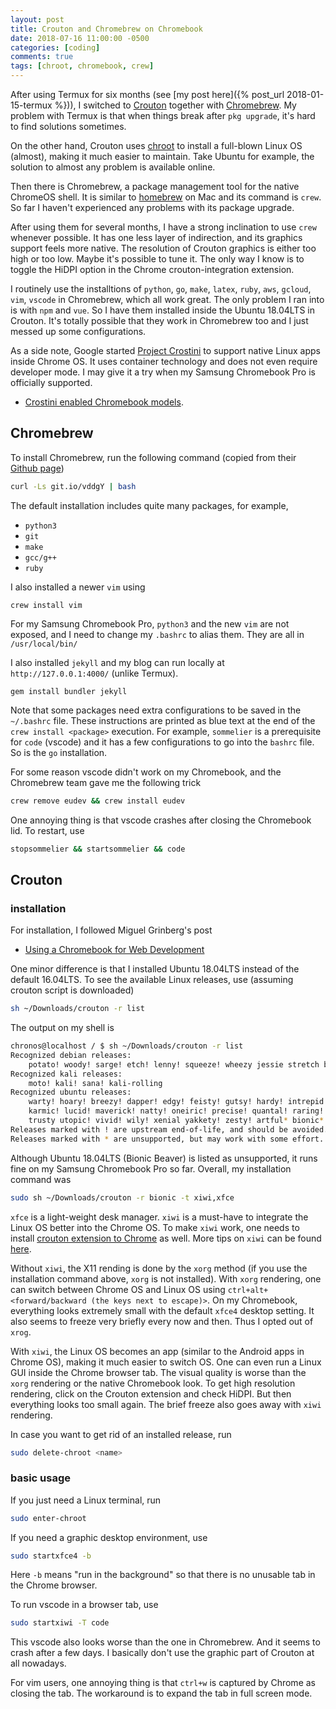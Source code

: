 ```yaml
---
layout: post
title: Crouton and Chromebrew on Chromebook
date: 2018-07-16 11:00:00 -0500
categories: [coding]
comments: true
tags: [chroot, chromebook, crew]
---
```


After using Termux for six months (see [my post here]({% post_url 2018-01-15-termux %})),
I switched to [Crouton](https://github.com/dnschneid/crouton) together with
[Chromebrew](https://github.com/skycocker/chromebrew).
My problem with Termux is that when things break after
`pkg upgrade`, it's hard to find solutions sometimes.

On the other hand, Crouton uses [chroot](https://en.wikipedia.org/wiki/Chroot)
to install a full-blown Linux OS (almost), making it much easier to maintain.
Take Ubuntu for example, the solution to almost any problem is available online.

Then there is Chromebrew, a package management tool for the native ChromeOS shell.
It is similar to [homebrew](https://brew.sh/) on Mac and its command is `crew`.
So far I haven't experienced any problems with its package upgrade.

After using them for several months, I have a strong inclination to use `crew`
whenever possible.
It has one less layer of indirection, and its graphics support feels more native.
The resolution of Crouton graphics is either too high or too low.
Maybe it's possible to tune it. The only way I know is to toggle the HiDPI option
in the Chrome crouton-integration extension.

I routinely use the installtions of `python`, `go`, `make`, `latex`, `ruby`,
`aws`, `gcloud`, `vim`, `vscode` in Chromebrew, which all work great.
The only problem I ran into is with `npm` and `vue`. So I have them installed
inside the Ubuntu 18.04LTS in Crouton.
It's totally possible that they work in Chromebrew too and I just messed up
some configurations.

As a side note, Google started
[Project Crostini](https://chromium.googlesource.com/chromiumos/docs/+/master/containers_and_vms.md)
to support native Linux apps inside Chrome OS.
It uses container technology and does not even require developer mode.
I may give it a try when my Samsung Chromebook Pro is officially supported.

- [Crostini enabled Chromebook models](https://www.reddit.com/r/Crostini/wiki/getstarted/crostini-enabled-devices).

## Chromebrew

To install Chromebrew, run the following command (copied from their
[Github page](https://github.com/skycocker/chromebrew#installation))

```bash
curl -Ls git.io/vddgY | bash
```

The default installation includes quite many packages, for example,

- `python3`
- `git`
- `make`
- `gcc/g++`
- `ruby`

I also installed a newer `vim` using

```shell
crew install vim
```

For my Samsung Chromebook Pro, `python3` and the new `vim` are not exposed, and
I need to change my `.bashrc` to alias them.
They are all in `/usr/local/bin/`

I also installed `jekyll` and my blog can run locally at `http://127.0.0.1:4000/`
(unlike Termux).

```shell
gem install bundler jekyll
```

Note that some packages need extra configurations to be saved in the
`~/.bashrc` file. These instructions are printed as blue text at the end of the
`crew install <package>` execution.
For example, `sommelier` is a prerequisite for `code` (vscode) and it has
a few configurations to go into the `bashrc` file.
So is the `go` installation.

For some reason vscode didn't work on my Chromebook, and the Chromebrew team
gave me the following trick

```bash
crew remove eudev && crew install eudev
```

One annoying thing is that vscode crashes after closing the Chromebook lid.
To restart, use

```bash
stopsommelier && startsommelier && code
```

## Crouton

### installation

For installation, I followed Miguel Grinberg's post

- [Using a Chromebook for Web Development](https://blog.miguelgrinberg.com/post/using-a-chromebook-for-web-development)

One minor difference is that I installed Ubuntu 18.04LTS instead of the default 16.04LTS.
To see the available Linux releases, use (assuming crouton script is downloaded)

```bash
sh ~/Downloads/crouton -r list
```

The output on my shell is

```bash
chronos@localhost / $ sh ~/Downloads/crouton -r list
Recognized debian releases:
    potato! woody! sarge! etch! lenny! squeeze! wheezy jessie stretch buster sid
Recognized kali releases:
    moto! kali! sana! kali-rolling
Recognized ubuntu releases:
    warty! hoary! breezy! dapper! edgy! feisty! gutsy! hardy! intrepid! jaunty!
    karmic! lucid! maverick! natty! oneiric! precise! quantal! raring! saucy!
    trusty utopic! vivid! wily! xenial yakkety! zesty! artful* bionic*
Releases marked with ! are upstream end-of-life, and should be avoided.
Releases marked with * are unsupported, but may work with some effort.
```

Although Ubuntu 18.04LTS (Bionic Beaver) is listed as unsupported,
it runs fine on my Samsung Chromebook Pro so far.
Overall, my installation command was

```bash
sudo sh ~/Downloads/crouton -r bionic -t xiwi,xfce
```

`xfce` is a light-weight desk manager.
`xiwi` is a must-have to integrate the Linux OS better into the Chrome OS.
To make `xiwi` work, one needs to install [crouton extension to Chrome](https://goo.gl/OVQOEt) as well.
More tips on `xiwi` can be found [here](<https://github.com/dnschneid/crouton/wiki/crouton-in-a-Chromium-OS-window-(xiwi)>).

Without `xiwi`, the X11 rending is done by the `xorg` method
(if you use the installation command above, `xorg` is not installed).
With `xorg` rendering, one can switch between Chrome OS and Linux OS using
`ctrl+alt+<forward/backward (the keys next to escape)>`.
On my Chromebook, everything looks extremely small with the default `xfce4` desktop setting.
It also seems to freeze very briefly every now and then.
Thus I opted out of `xrog`.

With `xiwi`, the Linux OS becomes an app (similar to the Android apps in Chrome OS),
making it much easier to switch OS.
One can even run a Linux GUI inside the Chrome browser tab.
The visual quality is worse than the `xorg` rendering or the native Chromebook look.
To get high resolution rendering, click on the Crouton extension and check HiDPI.
But then everything looks too small again.
The brief freeze also goes away with `xiwi` rendering.

In case you want to get rid of an installed release, run

```bash
sudo delete-chroot <name>
```

### basic usage

If you just need a Linux terminal, run

```bash
sudo enter-chroot
```

If you need a graphic desktop environment, use

```bash
sudo startxfce4 -b
```

Here `-b` means "run in the background" so that there is no unusable tab in the Chrome browser.

To run vscode in a browser tab, use

```bash
sudo startxiwi -T code
```

This vscode also looks worse than the one in Chromebrew. And it seems to crash
after a few days.
I basically don't use the graphic part of Crouton at all nowadays.

For vim users, one annoying thing is that `ctrl+w` is captured by Chrome as closing the tab.
The workaround is to expand the tab in full screen mode.
